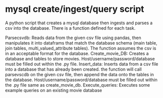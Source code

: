# mysql create/ingest/query script
 A python script that creates a mysql database then ingests and parses a csv into the database.
There is a function defined for each task.

Parsecsvdb: Reads data from the given csv file using pandas, 
	then manipulates it into dataframs that match the database schema (main table, join tables, multi_valued_attribute tables). 
	The function assumes the csv is in an acceptable format for the database.
Create_movie_DB: Creates a database and tables to store movies. Host/username/password/database must be filled out within the .py file.
Insert_data: Inserts data from a csv file into a database that has already been created. the function will call parsevscdb on the given csv file,
	 then append the data onto the tables in the database. Host/username/password/database must be filled out within the .py file same as create_movie_db.
Execute_queries: Executes some example queries on an existing movie database
